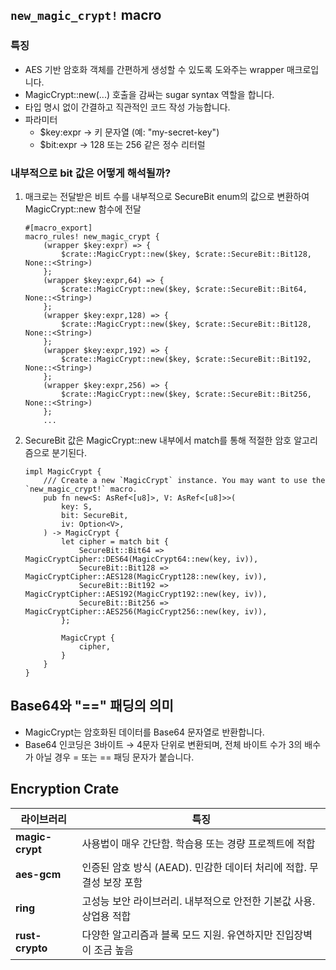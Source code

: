 ## `new_magic_crypt!` macro

### 특징

- AES 기반 암호화 객체를 간편하게 생성할 수 있도록 도와주는 wrapper 매크로입니다.
- MagicCrypt::new(...) 호출을 감싸는 sugar syntax 역할을 합니다.
- 타입 명시 없이 간결하고 직관적인 코드 작성 가능합니다.
- 파라미터
  - $key:expr → 키 문자열 (예: "my-secret-key")
  - $bit:expr → 128 또는 256 같은 정수 리터럴

### 내부적으로 bit 값은 어떻게 해석될까?

1. 매크로는 전달받은 비트 수를 내부적으로 SecureBit enum의 값으로 변환하여 MagicCrypt::new 함수에 전달

   ```
   #[macro_export]
   macro_rules! new_magic_crypt {
       (wrapper $key:expr) => {
           $crate::MagicCrypt::new($key, $crate::SecureBit::Bit128, None::<String>)
       };
       (wrapper $key:expr,64) => {
           $crate::MagicCrypt::new($key, $crate::SecureBit::Bit64, None::<String>)
       };
       (wrapper $key:expr,128) => {
           $crate::MagicCrypt::new($key, $crate::SecureBit::Bit128, None::<String>)
       };
       (wrapper $key:expr,192) => {
           $crate::MagicCrypt::new($key, $crate::SecureBit::Bit192, None::<String>)
       };
       (wrapper $key:expr,256) => {
           $crate::MagicCrypt::new($key, $crate::SecureBit::Bit256, None::<String>)
       };
       ...
   ```

2. SecureBit 값은 MagicCrypt::new 내부에서 match를 통해 적절한 암호 알고리즘으로 분기된다.

   ```
   impl MagicCrypt {
       /// Create a new `MagicCrypt` instance. You may want to use the `new_magic_crypt!` macro.
       pub fn new<S: AsRef<[u8]>, V: AsRef<[u8]>>(
           key: S,
           bit: SecureBit,
           iv: Option<V>,
       ) -> MagicCrypt {
           let cipher = match bit {
               SecureBit::Bit64 => MagicCryptCipher::DES64(MagicCrypt64::new(key, iv)),
               SecureBit::Bit128 => MagicCryptCipher::AES128(MagicCrypt128::new(key, iv)),
               SecureBit::Bit192 => MagicCryptCipher::AES192(MagicCrypt192::new(key, iv)),
               SecureBit::Bit256 => MagicCryptCipher::AES256(MagicCrypt256::new(key, iv)),
           };

           MagicCrypt {
               cipher,
           }
       }
   }
   ```

## Base64와 "==" 패딩의 의미

- MagicCrypt는 암호화된 데이터를 Base64 문자열로 반환합니다.
- Base64 인코딩은 3바이트 → 4문자 단위로 변환되며, 전체 바이트 수가 3의 배수가 아닐 경우 = 또는 == 패딩 문자가 붙습니다.

## Encryption Crate

| 라이브러리      | 특징                                                                 |
| --------------- | -------------------------------------------------------------------- |
| **magic-crypt** | 사용법이 매우 간단함. 학습용 또는 경량 프로젝트에 적합               |
| **aes-gcm**     | 인증된 암호 방식 (AEAD). 민감한 데이터 처리에 적합. 무결성 보장 포함 |
| **ring**        | 고성능 보안 라이브러리. 내부적으로 안전한 기본값 사용. 상업용 적합   |
| **rust-crypto** | 다양한 알고리즘과 블록 모드 지원. 유연하지만 진입장벽이 조금 높음    |
